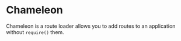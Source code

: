 Chameleon
=========

Chameleon is a route loader allows you to add routes to an application without `require()` them.

